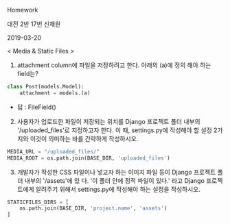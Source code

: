 Homework

대전 2반 17번 신채원

2019-03-20

< Media & Static Files >

1. attachment column에 파일을 저장하려고 한다. 아래의 (a)에 정의 해야 하는 field는?

```python
class Post(models.Model):
    attachment = models.(a)
```

* 답 :  FileField()



2. 사용자가 업로드한 파일이 저장되는 위치를 Django 프로젝트 폴더 내부의 '/uploaded_files'로 지정하고자
   한다. 이 때, settings.py에 작성해야 할 설정 2가지와 이것이 의미하는 바를 간략하게 작성하시오.

```python
MEDIA_URL = "/uploaded_files/"
MEDIA_ROOT = os.path.join(BASE_DIR, 'uploaded_files')
```



3. 개발자가 작성한 CSS 파일이나 넣고자 하는 이미지 파일 등이 Django 프로젝트 폴더 내부의 '/assets'에 있
  다. '이 폴더 안에 정적 파일이 있다.' 라고 Django 프로젝트에게 알려주기 위해서 settings.py에 작성해야
  하는 설정을 작성하시오.

```python
STATICFILES_DIRS = [
    os.path.join(BASE_DIR, 'project.name', 'assets')
]
```


